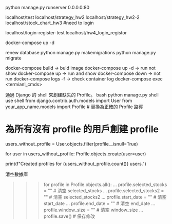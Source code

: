 python manage.py runserver 0.0.0.0:80

localhost/test
localhost/strategy_hw2
localhost/strategy_hw2-2
localhost/stock_chart_hw3 #need to login

localhost/login-register-test
localhost/hw4_login_registor

docker-compose up -d

renew database
python manage.py makemigrations
python manage.py migrate 

docker-compose build -> buld image
docker-compose up -d -> run not show
docker-compose up -> run and show
docker-compose down -> not run
docker-compose logs -f <container> -> check container log
docker-compose exec <container> <termianl_cmds>

通過 Django 的 shell 來創建缺失的 Profile。
bash
python manage.py shell
use shell
from django.contrib.auth.models import User
from your_app_name.models import Profile  # 替換為正確的 Profile 路徑

# 為所有沒有 profile 的用戶創建 profile
users_without_profile = User.objects.filter(profile__isnull=True)

for user in users_without_profile:
    Profile.objects.create(user=user)

print(f"Created profiles for {users_without_profile.count()} users.")

清空數據庫
>>> for profile in Profile.objects.all():
...     profile.selected_stocks = ""  # 清空 selected_stocks
...     profile.selected_stocks2 = ""  # 清空 selected_stocks2
...     profile.start_date = ""  # 清空 start_date
...     profile.end_date = ""  # 清空 end_date
...     profile.window_size = ""  # 清空 window_size
...     profile.save()  # 保存修改